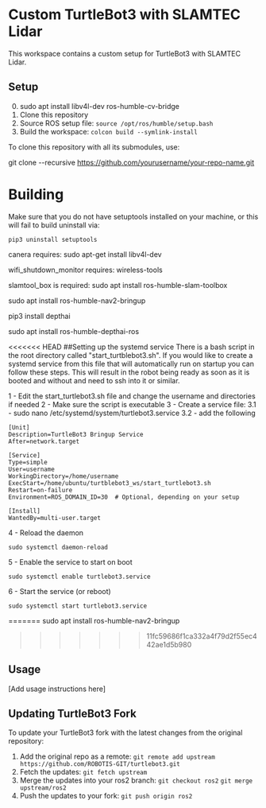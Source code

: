# Custom TurtleBot3 with SLAMTEC Lidar

This workspace contains a custom setup for TurtleBot3 with SLAMTEC Lidar.

## Setup
0. sudo apt install libv4l-dev ros-humble-cv-bridge
1. Clone this repository   
2. Source ROS setup file: `source /opt/ros/humble/setup.bash`
3. Build the workspace: `colcon build --symlink-install`


To clone this repository with all its submodules, use:

git clone --recursive https://github.com/yourusername/your-repo-name.git

# Building

Make sure that you do not have setuptools installed on your machine, or this will fail to build
uninstall via:
```
pip3 uninstall setuptools
```

canera requires: sudo apt-get install libv4l-dev

wifi_shutdown_monitor requires: wireless-tools

slamtool_box is required: sudo apt install ros-humble-slam-toolbox

sudo apt install ros-humble-nav2-bringup

pip3 install depthai

sudo apt install ros-humble-depthai-ros

<<<<<<< HEAD
##Setting up the systemd service
There is a bash script in the root directory called "start_turtblebot3.sh". If you would like to 
create a systemd service from this file that will automatically run on startup you can follow these 
steps. This will result in the robot being ready as soon as it is booted and without and need to ssh 
into it or similar.

1 - Edit the start_turtlebot3.sh file and change the username and directories if needed
2 - Make sure the script is executable
3 - Create a service file:
	3.1 - sudo nano /etc/systemd/system/turtlebot3.service
	3.2 - add the following

```
[Unit]
Description=TurtleBot3 Bringup Service
After=network.target

[Service]
Type=simple
User=username
WorkingDirectory=/home/username
ExecStart=/home/ubuntu/turtblebot3_ws/start_turtlebot3.sh
Restart=on-failure
Environment=ROS_DOMAIN_ID=30  # Optional, depending on your setup

[Install]
WantedBy=multi-user.target
```

4 - Reload the daemon
```
sudo systemctl daemon-reload
```

5 - Enable the service to start on boot
```
sudo systemctl enable turtlebot3.service
```

6 - Start the service (or reboot)
```
sudo systemctl start turtlebot3.service
```



=======
sudo apt install ros-humble-nav2-bringup
>>>>>>> 11fc59686f1ca332a4f79d2f55ec442ae1d5b980
## Usage
[Add usage instructions here]

## Updating TurtleBot3 Fork
To update your TurtleBot3 fork with the latest changes from the original repository:

1. Add the original repo as a remote:
   `git remote add upstream https://github.com/ROBOTIS-GIT/turtlebot3.git`
2. Fetch the updates:
   `git fetch upstream`
3. Merge the updates into your ros2 branch:
   `git checkout ros2`
   `git merge upstream/ros2`
4. Push the updates to your fork:
   `git push origin ros2`

